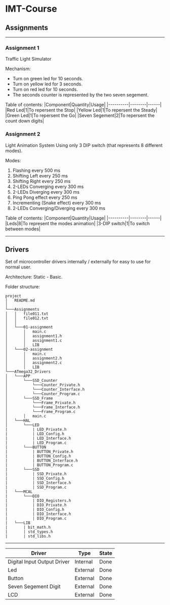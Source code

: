 # IMT-Course

## Assignments
___
### Assignment 1

Traffic Light Simulator

Mechanism:
* Turn on green led for 10 seconds.
* Turn on yellow led for 3 seconds.
* Turn on red led for 10 seconds.
* The seconds counter is represented by the two seven segement.

Table of contents:
|Component|Quantity|Usage|
|----------|--------|------|
|Red Led|1|To repersent the Stop|
|Yellow Led|1|To repersent the Steady|
|Green Led|1|To repersent the Go|
|Seven Segement|2|To repersent the count down digits|

### Assignment 2
Light Animation System
Using only 3 DIP switch (that represents 8 different modes).

Modes:
1. Flashing every 500 ms
2. Shifting Left every 250 ms
3. Shifting Right every 250 ms
4. 2-LEDs Converging every 300 ms
5. 2-LEDs Diverging every 300 ms
6. Ping Pong effect every 250 ms
7. Incrementing (Snake effect) every 300 ms
8. 2-LEDs Converging/Diverging every 300 ms

Table of contents:
|Component|Quantity|Usage|
|----------|--------|------|
|Leds|8|To represent the modes animation|
|3-DIP switch|1|To switch between modes|

___
## Drivers
Set of microcontroller drivers internally / externally for easy to use for normal user.

Architecture: Static - Basic.

Folder structure:
```
project
│   README.md  
│
└───Assignments
│   │   file011.txt
│   │   file012.txt
│   │
│   └───01-assignment
│       │   main.c
│       │   assignment1.h
│       │   assignment1.c
│       │   LIB
│   └───02-assignment
│       │   main.c
│       │   assignment2.h
│       │   assignment2.c
│       │   LIB
└───ATmega32_Drivers
│   └───APP
│       └───SSD_Counter
│           └───Counter_Private.h
│           └───Counter_Interface.h
│           └───Counter_Program.c
│       └───SSD_Frame
│           └───Frame_Private.h
│           └───Frame_Interface.h
│           └───Frame_Program.c
│       │   main.c
│   └───HAL
│       └───LED
|           | LED_Private.h
|           | LED_Config.h
|           | LED_Interface.h
|           | LED_Program.c
|       └───BUTTON
|           | BUTTON_Private.h
|           | BUTTON_Config.h
|           | BUTTON_Interface.h
|           | BUTTON_Program.c
|       └───SSD
|           | SSD_Private.h
|           | SSD_Config.h
|           | SSD_Interface.h
|           | SSD_Program.c
|   └───MCAL
|       └───DIO
|           | DIO_Registers.h
|           | DIO_Private.h
|           | DIO_Config.h
|           | DIO_Interface.h
|           | DIO_Program.c
|   └───LIB
|       | bit_math.h
|       | std_types.h
|       | std_libs.h
```
___               
|Driver|Type|State|
|----------|--------|------|
|Digital Input Output Driver|Internal|Done|
|Led|External|Done|
|Button|External|Done|
|Seven Segement Digit|External|Done|
|LCD|External|Done|

